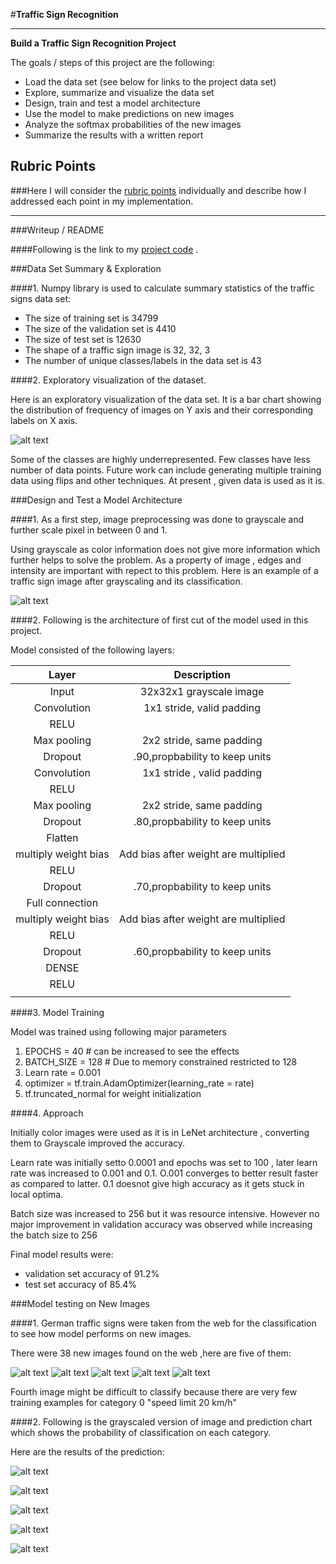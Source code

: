 #**Traffic Sign Recognition** 

---

**Build a Traffic Sign Recognition Project**

The goals / steps of this project are the following:
* Load the data set (see below for links to the project data set)
* Explore, summarize and visualize the data set
* Design, train and test a model architecture
* Use the model to make predictions on new images
* Analyze the softmax probabilities of the new images
* Summarize the results with a written report


[//]: # (Image References)

[image1]: ./examples/summary.jpg "Visualization"
[image22]: /custom_data/example_00001.png "original"
[image2]: ./examples/grayscale2.png "Grayscaling"
[image3]: ./examples/random_noise.jpg "Random Noise"
[image4]: ./examples/example_00002.png "traffic1"
[image5]: ./examples/example_00014.png "traffic2"
[image6]: ./examples/example_00009.png "traffic3"
[image7]: ./examples/example_00013.png "traffic4"
[image8]: ./examples/example_00023.png "traffic5"
[image444]: ./examples/444.png "traffic111"
[image555]: ./examples/555.png "traffic222"
[image666]: ./examples/666.png "traffic333"
[image777]: ./examples/777.png "traffic444"
[image888]: ./examples/888.png "traffic555"


## Rubric Points
###Here I will consider the [rubric points](https://review.udacity.com/#!/rubrics/481/view) individually and describe how I addressed each point in my implementation.  

---
###Writeup / README

####Following is the link to my [project code](https://github.com/linux-devil/traffic_sign_classifier/blob/master/Traffic_Sign_Classifier.ipynb) . 

###Data Set Summary & Exploration

####1. Numpy library is used to calculate summary statistics of the traffic signs data set:

* The size of training set is 34799
* The size of the validation set is 4410
* The size of test set is 12630
* The shape of a traffic sign image is 32, 32, 3
* The number of unique classes/labels in the data set is 43

####2. Exploratory visualization of the dataset.

Here is an exploratory visualization of the data set. It is a bar chart showing the distribution of frequency of images on Y axis and their corresponding labels on X axis.

![alt text][image1]

Some of the classes are highly underrepresented. Few classes have less number of data points. Future work can include generating multiple training data using flips and other techniques. At present , given data is used as it is.


###Design and Test a Model Architecture

####1. As a first step, image preprocessing was done to grayscale and further scale pixel in between 0 and 1. 

Using grayscale as color information does not give more information which further helps to solve the problem. As a property of image , edges and intensity are important with repect to this problem.
Here is an example of a traffic sign image after grayscaling and its classification.

![alt text][image22]


####2. Following is the architecture of first cut of the model used in this project.

Model consisted of the following layers:

| Layer         		|     Description	        					| 
|:---------------------:|:---------------------------------------------:| 
| Input         		| 32x32x1 grayscale image   					| 
| Convolution       	| 1x1 stride, valid padding   					|
| RELU					|												|
| Max pooling	      	| 2x2 stride, same padding 						|
| Dropout				|.90,propbability to keep units					|
| Convolution   	    | 1x1 stride , valid padding					|
| RELU					|												|
| Max pooling	      	| 2x2 stride, same padding 						|
| Dropout				|.80,propbability to keep units					|
| Flatten    	 		| 												|
| multiply weight bias 	|Add bias after weight are multiplied			|
| RELU					|												|
| Dropout				|.70,propbability to keep units					|
| Full connection  		| 												|
| multiply weight bias 	|Add bias after weight are multiplied			|
| RELU					|												|
| Dropout				|.60,propbability to keep units					|
| DENSE					|												|
| RELU					|												|
|						|												|
 


####3. Model Training

Model was trained using following major parameters 

1. EPOCHS = 40 # can be increased to see the effects
2. BATCH_SIZE = 128 # Due to memory constrained restricted to 128
3. Learn rate = 0.001
4. optimizer = tf.train.AdamOptimizer(learning_rate = rate)
5. tf.truncated_normal for weight initialization


####4. Approach

Initially color images were used as it is in LeNet architecture , converting them to Grayscale improved the accuracy.

Learn rate was initially setto 0.0001 and epochs was set to 100 , later learn rate was increased to 0.001 and 0.1. O.001 converges to better result faster as compared to latter. 0.1 doesnot give high accuracy as it gets stuck in local optima. 

Batch size was increased to 256 but it was resource intensive. However no major improvement in validation accuracy was observed while increasing the batch size to 256

Final model results were:
* validation set accuracy of 91.2% 
* test set accuracy of 85.4%


###Model testing on New Images

####1. German traffic signs were taken from the web for the classification to see how model performs on new images.

There were 38 new images found on the web ,here are five of them:

![alt text][image4] ![alt text][image5] ![alt text][image6] 
![alt text][image7] ![alt text][image8]

Fourth image might be difficult to classify because there are very few training examples for category 0 "speed limit 20 km/h"

####2. Following is the grayscaled version of image and prediction chart which shows the probability of classification on each category.

Here are the results of the prediction:

![alt text][image444]

![alt text][image555]

![alt text][image666]

![alt text][image777]

![alt text][image888]

